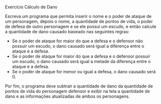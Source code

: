 Exercício Cálculo de Dano

Escreva um programa que permita inserir o nome e o poder de ataque de um personagem, depois o nome, a quantidade de pontos de vida, o poder de defesa de outro personagem e se ele possui um escudo, e então calcule a quantidade de dano causado baseado nas seguintes regras:

- Se o poder de ataque for maior do que a defesa e o defensor não possuir um escudo, o dano causado será igual a diferença entre o ataque e a defesa.
- Se o poder de ataque for maior do que a defesa e o defensor possuir um escudo, o dano causado será igual a metade da diferença entre o ataque e a defesa.
- Se o poder de ataque for menor ou igual a defesa, o dano causado será 0.

Por fim, o programa deve subtrair a quantidade de dano da quantidade de pontos de vida do personagem defensor e exibir na tela a quantidade de dano e as informações atualizadas de ambos os personagens.